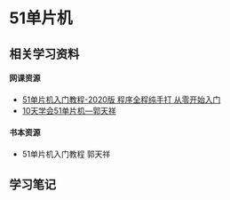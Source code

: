 # 51单片机



## 相关学习资料

#### 网课资源

- [51单片机入门教程-2020版 程序全程纯手打 从零开始入门](https://www.bilibili.com/video/BV1Mb411e7re?from=search&seid=10951974827645318696&spm_id_from=333.337.0.0)
- [10天学会51单片机—郭天祥](https://www.bilibili.com/video/BV1Ks411Y7mi?from=search&seid=10951974827645318696&spm_id_from=333.337.0.0)

#### 书本资源

- 51单片机入门教程  郭天祥

## 学习笔记

